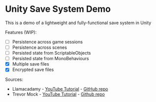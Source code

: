 # Unity Save System Demo

This is a demo of a lightweight and fully-functional save system in Unity

Features (WIP):

- [ ] Persistence across game sessions
- [ ] Persistence across scenes
- [ ] Persisted state from ScriptableObjects
- [ ] Persisted state from MonoBehaviours
- [x] Multiple save files
- [x] Encrypted save files

Sources:

- Llamacadamy - [YouTube Tutorial](https://www.youtube.com/watch?v=mntS45g8OK4) - [GitHub repo](https://github.com/llamacademy/persistent-data/)
- Trevor Mock - [YouTube Tutorial](https://www.youtube.com/watch?v=aUi9aijvpgs) - [Github repo](https://github.com/trevermock/save-load-system/tree/5-bug-fixes-and-polish)
